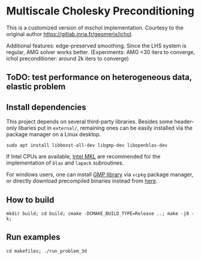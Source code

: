 # Multiscale Cholesky Preconditioning
This is a customized version of mschol implementation.
Courtesy to the original author https://gitlab.inria.fr/geomerix/ichol.

Additional features: edge-preserved smoothing. Since the LHS system is regular, AMG solver works better. (Experiments: AMG <30 iters to converge, ichol preconditioner: around 2k iters to converge)

## ToDO: test performance on heterogeneous data, elastic problem
## Install dependencies

This project depends on several third-party libraries. Besides some
header-only libaries put in `external/`, remaining ones can be easily
installed via the package manager on a Linux desktop.

    sudo apt install libboost-all-dev libgmp-dev libopenblas-dev

If Intel
CPUs are available, [Intel
MKL](https://software.intel.com/content/www/us/en/develop/tools/oneapi/components/onemkl.html#gs.4449n7)
are recommended for the implementation of `blas` and `lapack`
subroutines.

For windows users, one can install [GMP library](https://gmplib.org/)
via `vcpkg` package manager, or directly download precompiled binaries
instead from [here](https://github.com/CGAL/cgal/releases). 

## How to build
    
    mkdir build; cd build; cmake -DCMAKE_BUILD_TYPE=Release ..; make -j8 -k;

## Run examples
    
    cd makefiles; ./run_problem_3d
